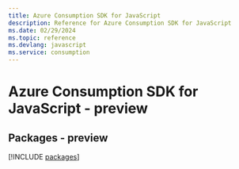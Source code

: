 ```yaml
---
title: Azure Consumption SDK for JavaScript
description: Reference for Azure Consumption SDK for JavaScript
ms.date: 02/29/2024
ms.topic: reference
ms.devlang: javascript
ms.service: consumption
---
```

# Azure Consumption SDK for JavaScript - preview
## Packages - preview
[!INCLUDE [packages](consumption-index.md)]